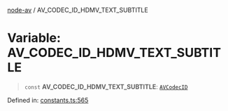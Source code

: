 [node-av](../globals.md) / AV\_CODEC\_ID\_HDMV\_TEXT\_SUBTITLE

# Variable: AV\_CODEC\_ID\_HDMV\_TEXT\_SUBTITLE

> `const` **AV\_CODEC\_ID\_HDMV\_TEXT\_SUBTITLE**: [`AVCodecID`](../type-aliases/AVCodecID.md)

Defined in: [constants.ts:565](https://github.com/seydx/av/blob/f8631fc881b394300b1479f511d55cf1c370a87f/src/constants/constants.ts#L565)
